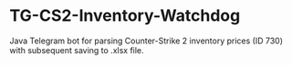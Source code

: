 # TG-CS2-Inventory-Watchdog
Java Telegram bot for parsing Counter-Strike 2 inventory prices (ID 730) with subsequent saving to .xlsx file.
